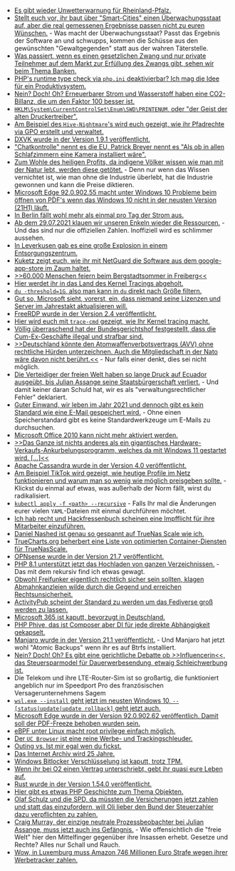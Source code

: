 * [Es gibt wieder Unwetterwarnung für Rheinland-Pfalz.](https://blog.fefe.de/?ts=9e02d6e4)
* [Stellt euch vor, ihr baut über "Smart-Cities" einen Überwachungsstaat auf, aber die real gemessenen Ergebnisse passen nicht zu euren Wünschen.](https://blog.fefe.de/?ts=9e01c50d) - Was macht der Überwachungsstaat? Passt das Ergebnis der Software an und schwupps, kommen die Schüsse aus den gewünschten "Gewaltgegenden" statt aus der wahren Täterstelle.
* [Was passiert, wenn es einen gesetzlichen Zwang und nur private Teilnehmer auf dem Markt zur Erfüllung des Zwangs gibt, sehen wir beim Thema Banken.](https://blog.fefe.de/?ts=9e005159)
* [PHP's runtime type check via `php.ini` deaktivierbar? Ich mag die Idee für ein Produktivsystem.](https://stitcher.io/blog/we-dont-need-runtime-type-checks)
* [Nein? Doch! Oh? Erneuerbarer Strom und Wasserstoff haben eine CO2-Billanz, die um den Faktor 100 besser ist.](https://www.sonnenseite.com/de/mobilitaet/gesamt-klimabilanz-von-elektroautos-ist-fast-70-besser-als-bei-verbrennerfahrzeugen/)
* [`HKLM\System\CurrentControlSet\Enum\SWD\PRINTENUM`, oder "der Geist der alten Druckertreiber".](https://newyear2006.wordpress.com/2021/07/26/geist-druckertreiber-unter-windows-los-werden/)
* [Am Beispiel des `Hive-Nightmare`'s wird euch gezeigt, wie ihr Pfadrechte via GPO erstellt und verwaltet.](https://www.windowspro.de/wolfgang-sommergut/ntfs-berechtigungen-ueber-gruppenrichtlinien-anpassen)
* [DXVK wurde in der Version 1.9.1 veröffentlicht.](https://www.phoronix.com/scan.php?page=news_item&px=DXVK-1.9.1-Released)
* ["Chatkontrolle" nennt es die EU, Patrick Breyer nennt es "Als ob in allen Schlafzimmern eine Kamera installiert wäre".](https://www.t-online.de/digital/id_90436038/chatkontrolle-in-der-eu-so-etwas-hatten-wir-auf-deutschen-boden-nur-in-diktaturen-.html)
* [Zum Wohle des heiligen Profits, da indigene Völker wissen wie man mit der Natur lebt, werden diese getötet.](https://netzfrauen.org/2021/07/26/earth-5/) - Denn nur wenn das Wissen vernichtet ist, wie man ohne die Industrie überlebt, hat die Industrie gewonnen und kann die Preise diktieren.
* [Microsoft Edge 92.0.902.55 macht unter Windows 10 Probleme beim öffnen von PDF's wenn das Windows 10 nicht in der neusten Version (21H1) läuft.](https://www.borncity.com/blog/2021/07/26/microsoft-edge-92-0-902-55-verursacht-freezes-bei-pdfs/)
* [In Berlin fällt wohl mehr als einmal pro Tag der Strom aus.](https://blog.fefe.de/?ts=9e004baf)
* [Ab dem 29.07.2021 klauen wir unseren Enkeln wieder die Ressourcen.](https://www.sonnenseite.com/de/umwelt/corona-effekt-hat-nur-ein-jahr-gewirkt-erdueberlastungstag-so-frueh-wie-2019/) - Und das sind nur die offiziellen Zahlen. Inoffiziell wird es schlimmer aussehen.
* [In Leverkusen gab es eine große Explosion in einem Entsorgungszentrum.](https://blog.fefe.de/?ts=9e01174e)
* [Kuketz zeigt euch, wie ihr mit NetGuard die Software aus dem google-app-store im Zaum haltet.](https://www.kuketz-blog.de/netguard-datensendeverhalten-von-android-apps-beeinflussen-digitaler-schutzschild-teil11/)
* [>>60.000 Menschen feiern beim Bergstadtsommer in Freiberg<<](https://www.mdr.de/nachrichten/sachsen/chemnitz/freiberg/bergstadtsommer-bilanz-100.html)
* [Hier werdet ihr in das Land des Kernel Tracings abgeholt.](https://opensource.com/article/21/7/linux-kernel-ftrace)
* [`du -threshold=1G`, also man kann in `du` direkt nach Größe filtern.](https://opensource.com/article/21/7/check-disk-space-linux-du)
* [Gut so, Microsoft sieht, vorerst, ein, dass niemand seine Lizenzen und Server im Jahrestakt aktualisieren will.](https://www.borncity.com/blog/2021/07/28/windows-server-gibt-es-knftig-nur-als-ltsc-versionen/)
* [FreeRDP wurde in der Version 2.4 veröffentlicht.](https://www.phoronix.com/scan.php?page=news_item&px=FreeRDP-2.4)
* [Hier wird euch mit `trace-cmd` gezeigt, wie Ihr Kernel tracing macht.](https://opensource.com/article/21/7/linux-kernel-trace-cmd)
* [Völlig überraschend hat der Bundesgerichtshof festgestellt, dass die Cum-Ex-Geschäfte illegal und strafbar sind.](https://blog.fefe.de/?ts=9ffff965)
* [>>Deutschland könnte den Atomwaffenverbotsvertrags (AVV) ohne rechtliche Hürden unterzeichnen. Auch die Mitgliedschaft in der Nato wäre davon nicht berührt.<<](https://www.sonnenseite.com/de/politik/greenpeace-studie-so-kann-deutschland-atomwaffenfrei-werden/) - Nur falls einer denkt, dies sei nicht möglich.
* [Die Verteidiger der freien Welt haben so lange Druck auf Ecuador ausgeübt, bis Julian Assange seine Staatsbürgerschaft verliert.](https://blog.fefe.de/?ts=9fff82f4) - Und damit keiner daran Schuld hat, wir es als "verwaltungsrechtlicher Fehler" deklariert.
* [Guter Einwand, wir leben im Jahr 2021 und dennoch gibt es kein Standard wie eine E-Mail gespeichert wird.](https://utcc.utoronto.ca/~cks/space/blog/tech/ModernEmailSearchingProblem) - Ohne einen Speicherstandard gibt es keine Standardwerkzeuge um E-Mails zu durchsuchen.
* [Microsoft Office 2010 kann nicht mehr aktiviert werden.](https://www.borncity.com/blog/2021/07/28/microsoft-office-2010-keine-aktivierung-mehr/)
* [>>Das Ganze ist nichts anderes als ein gigantisches Hardware-Verkaufs-Ankurbelungsprogramm, welches da mit Windows 11 gestartet wird. [...]<<](https://www.borncity.com/blog/2021/07/28/windows-11-microsoft-ama-die-hw-anforderungen-app-updates-und-weitere-einsichten/)
* [Apache Cassandra wurde in der Version 4.0 veröffentlicht.](https://www.phoronix.com/scan.php?page=news_item&px=Apache-Cassandra-4.0)
* [Am Beispiel TikTok wird gezeigt, wie heutige Profile im Netz funktionieren und warum man so wenig wie möglich preisgeben sollte.](https://netzpolitik.org/2021/datenjournalismus-tiktoks-algorithmus-draengt-zu-nischeninhalten/) - Klickst du einmal auf etwas, was außerhalb der Norm fällt, wirst du radikalisiert.
* [`kubectl apply -f <path> --recursive`](https://www.shellhacks.com/kubectl-apply-all-files-in-directory/) - Falls Ihr mal die Änderungen eurer vielen `YAML`-Dateien mit einmal durchführen möchtet.
* [Ich hab recht und Hackfressenbuch scheinen eine Impfflicht für ihre Mitarbeiter einzuführen.](http://blog.todamax.net/2021/google-fuehrt-die-impfpflicht-ein/)
* [Daniel Nashed ist genau so gespannt auf TrueNas Scale wie ich.](http://blog.nashcom.de/nashcomblog.nsf/dx/truenas-scale-beta-1-this-is-freaking-awesome.htm)
* [TrueCharts.org beherbert eine Liste von optimierten Container-Diensten für TrueNasScale.](https://truecharts.org/)
* [OPNsense wurde in der Version 21.7 veröffentlicht.](https://www.phoronix.com/scan.php?page=news_item&px=OPNsense-21.7)
* [PHP 8.1 unterstützt jetzt das Hochladen von ganzen Verzeichnissen.](https://php.watch/articles/php81-directory-uploads) - Das mit dem rekursiv find ich etwas gewagt.
* [Obwohl Freifunker eigentlich rechtlich sicher sein sollten, klagen Abmahnkanzleien wilde durch die Gegend und erreichen Rechtsunsicherheit.](https://netzpolitik.org/2021/abmahnungen-wegen-filesharing-freifunk-gute-absichten-koennen-menschen-finanziell-ruinieren/)
* [ActivityPub scheint der Standard zu werden um das Fediverse groß werden zu lassen.](https://www.kuketz-blog.de/activitypub-das-fediverse-braucht-ein-einheitliches-protokoll/)
* [Microsoft 365 ist kaputt, bevorzugt in Deutschland.](https://www.borncity.com/blog/2021/07/29/strung-bei-microsoft-365-2/)
* [PHP Phive, das ist Composer aber DI für jede direkte Abhängigkeit gekapselt.](https://php.watch/articles/phive)
* [Manjaro wurde in der Version 21.1 veröffentlicht.](https://www.phoronix.com/scan.php?page=news_item&px=Manjaro-21.1-Better-Btrfs) - Und Manjaro hat jetzt wohl "Atomic Backups" wenn ihr es auf Btrfs installiert.
* [Nein? Doch! Oh? Es gibt eine gerichtliche Debatte ob >>Influencerin<<, das Steuersparmodel für Dauerwerbesendung, etwaig Schleichwerbung ist.](https://netzpolitik.org/2021/verbraucherschutz-influencerinnen-muessen-sich-vor-gericht-wegen-schleichwerbung-behaupten/)
* Die Telekom und ihre LTE-Router-Sim ist so großartig, die funktioniert angeblich nur im Speedport Pro des französischen Versagerunternehmens Sagem
* [`wsl.exe --install` geht jetzt im neusten Windows 10, `--[status|update|update rollback]` geht jetzt auch.](https://www.bleepingcomputer.com/news/microsoft/windows-10-now-lets-you-install-wsl-with-a-single-command/)
* [Microsoft Edge wurde in der Version 92.0.902.62 veröffentlich. Damit soll der PDF-Freeze behoben wurden sein.](https://www.borncity.com/blog/2021/07/30/edge-92-0-902-62-fixt-pdf-freeze-problem/)
* [eBPF unter Linux macht root privilege einfach möglich.](https://www.bleepingcomputer.com/news/security/linux-ebpf-bug-gets-root-privileges-on-ubuntu-exploit-released/)
* [Der `UC Browser` ist eine reine Werbe- und Trackingschleuder.](https://www.kuketz-blog.de/uc-browser-datensendeverhalten-android-app-browser-check-teil17/)
* [Outing vs. Ist mir egal wen du fickst.](https://tuxproject.de/blog/2021/07/worueber-man-halt-so-redet/)
* [Das Internet Archiv wird 25 Jahre.](https://netzpolitik.org/2021/jubilaeum-des-internet-archive-die-allumfassende-bibliothek-wird-25/)
* [Windows Bitlocker Verschlüsselung ist kaputt, trotz TPM.](https://www.borncity.com/blog/2021/07/30/windows-bitlocker-verschlsselung-trotz-tpm-ausgehebelt/)
* [Wenn ihr bei O2 einen Vertrag unterschriebt, gebt ihr quasi eure Leben auf.](https://netzpolitik.org/2021/weitere-o2-haendler-packen-aus-haekchen-setzen-ohne-datenschutz-aufklaerung/)
* [Rust wurde in der Version 1.54.0 veröffentlicht.](https://blog.rust-lang.org/2021/07/29/Rust-1.54.0.html)
* [Hier gibt es etwas PHP Geschichte zum Thema Objekten.](https://stitcher.io/blog/evolution-of-a-php-object)
* [Olaf Schulz und die SPD, da müssten die Versicherungen jetzt zahlen und statt das einzufordern, will Oli lieber den Bund der Steuerzahler dazu verpflichten zu zahlen.](https://blog.fefe.de/?ts=9ff8576e)
* [Craig Murray, der einzige neutrale Prozessbeobachter bei Julian Assange, muss jetzt auch ins Gefängnis.](https://blog.fefe.de/?ts=9ffbb752) - Wie offensichtlich die "freie Welt" hier den Mittelfinger gegenüber ihre Insassen erhebt. Gesetze und Rechte? Alles nur Schall und Rauch.
* [Wow, in Luxemburg muss Amazon 746 Millionen Euro Strafe wegen ihrer Werbetracker zahlen.](https://blog.fefe.de/?ts=9ffbfb97)
